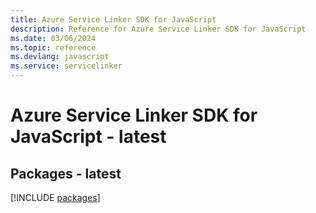 ```yaml
---
title: Azure Service Linker SDK for JavaScript
description: Reference for Azure Service Linker SDK for JavaScript
ms.date: 03/06/2024
ms.topic: reference
ms.devlang: javascript
ms.service: servicelinker
---
```

# Azure Service Linker SDK for JavaScript - latest
## Packages - latest
[!INCLUDE [packages](service-linker-index.md)]